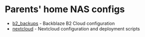 # Parents' home NAS configs

* [b2_backups](b2_backups) - Backblaze B2 Cloud configuration
* [nextcloud](nextcloud) - Nextcloud configuration and deployment scripts